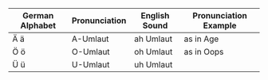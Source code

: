 
| German Alphabet | Pronunciation | English Sound | Pronunciation Example |
| --------------- | ------------- | ------------- | --------------------- |
| Ä ä             | A-Umlaut      | ah Umlaut     | as in Age             |
| Ö ö             | O-Umlaut      | oh Umlaut     | as in Oops            |
| Ü ü             | U-Umlaut      | uh Umlaut     |                       |
